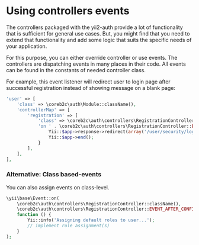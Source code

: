 # Using controllers events

The controllers packaged with the yii2-auth provide a lot of functionality that is sufficient for general use cases. But,
you might find that you need to extend that functionality and add some logic that suits the specific needs of your
application.

For this purpose, you can either override controller or use events. The controllers are dispatching events in many
places in their code. All events can be found in the constants of needed controller class.

For example, this event listener will redirect user to login page after successful registration instead of showing
message on a blank page:

```php
'user' => [
    'class' => \coreb2c\auth\Module::className(),
    'controllerMap' => [
        'registration' => [
            'class' => \coreb2c\auth\controllers\RegistrationController::className(),
            'on ' . \coreb2c\auth\controllers\RegistrationController::EVENT_AFTER_REGISTER => function ($e) {
                Yii::$app->response->redirect(array('/user/security/login'))->send();
                Yii::$app->end();
            }
        ],
    ],
],
```

### Alternative: Class based-events

You can also assign events on class-level.

```php
\yii\base\Event::on(
    \coreb2c\auth\controllers\RegistrationController::className(),
    \coreb2c\auth\controllers\RegistrationController::EVENT_AFTER_CONFIRM,
    function () {        
        Yii::info('Assigning default roles to user...');
        // implement role assignment(s)
    }
);
```
